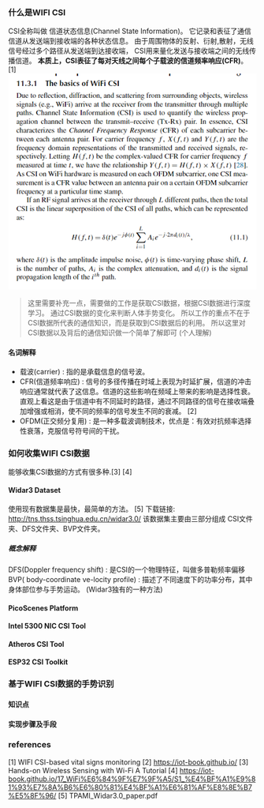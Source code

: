 ### 什么是WIFI CSI
CSI全称叫做 信道状态信息(Channel State Information)。 它记录和表征了通信信道从发送端到接收端的各种状态信息。 由于周围物体的反射、衍射,散射，无线信号经过多个路径从发送端到达接收端， CSI用来量化发送与接收端之间的无线传播信道。 **本质上，CSI表征了每对天线之间每个子载波的信道频率响应(CFR)**。 [1] 
<img src="./img/WIFI-CSI.png">

> 这里需要补充一点，需要做的工作是获取CSI数据，根据CSI数据进行深度学习。 通过CSI数据的变化来判断人体手势变化。 所以工作的重点不在于CSI数据所代表的通信知识，而是获取到CSI数据后的利用。 所以这里对CSI数据以及背后的通信知识做一个简单了解即可 (个人理解)  

#### 名词解释
* 载波(carrier) : 指的是承载信息的信号波。 
* CFR(信道频率响应) : 信号的多径传播在时域上表现为时延扩展，信道的冲击响应通常就代表了这信息。信道的这些影响在频域上带来的影响是选择性衰。直观上看这是由于信道中有不同延时的路径，通过不同路径的信号在接收端叠加增强或相消，使不同的频率的信号发生不同的衰减。 [2] 
* OFDM(正交频分复用) : 是一种多载波调制技术，优点是：有效对抗频率选择性衰落，克服信号符号间的干扰。
### 如何收集WIFI CSI数据
能够收集CSI数据的方式有很多种.[3] [4]
#### Widar3 Dataset
使用现有数据集是最快，最简单的方法。 [5]
下载链接: http://tns.thss.tsinghua.edu.cn/widar3.0/
该数据集主要由三部分组成 CSI文件夹、DFS文件夹、BVP文件夹。 
##### 概念解释
DFS(Doppler frequency shift) : 是CSI的一个物理特征，叫做多普勒频率偏移
BVP( body-coordinate ve-locity profile) : 描述了不同速度下的功率分布，其中身体部位参与手势运动。  (Widar3独有的一种方法)

#### PicoScenes Platform

#### Intel 5300 NIC CSI Tool
#### Atheros CSI Tool
#### ESP32 CSI Toolkit

### 基于WIFI CSI数据的手势识别

#### 知识点

#### 实现步骤及手段






### references

[1] WIFI CSI-based vital signs monitoring
[2] https://iot-book.github.io/
[3] Hands-on Wireless Sensing with Wi-Fi A Tutorial
[4] https://iot-book.github.io/17_WiFi%E6%84%9F%E7%9F%A5/S1_%E4%BF%A1%E9%81%93%E7%8A%B6%E6%80%81%E4%BF%A1%E6%81%AF%E8%8E%B7%E5%8F%96/
[5] TPAMI_Widar3.0_paper.pdf
